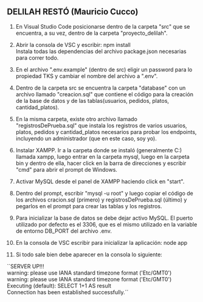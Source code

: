 DELILAH RESTÓ (Mauricio Cucco)
-------------

1) En Visual Studio Code posicionarse dentro de la carpeta "src" que se encuentra, a su vez, dentro de la carpeta "proyecto_delilah".

2) Abrir la consola de VSC y escribir:
	npm install  
Instala todas las dependencias del archivo package.json necesarias para correr todo.

3) En el archivo ".env.example" (dentro de src) eligir un password para lo propiedad TKS y cambiar el nombre del archivo a ".env".

4) Dentro de la carpeta src se encuentra la carpeta "database" con un archivo llamado "creacion.sql" que contiene el código para la creación de la base de datos y de las tablas(usuarios, pedidos, platos, cantidad_platos).

5) En la misma carpeta, existe otro archivo llamado "registrosDePrueba.sql" que instala los registros de varios usuarios, platos, pedidos y cantidad_platos necesarios para probar los endpoints, incluyendo un administrador (que en este caso, soy yo).

6) Instalar XAMPP. Ir a la carpeta donde se instaló (generalmente C:\) llamada xampp, luego entrar en la carpeta mysql, luego en la carpeta bin y dentro de ella, hacer click en la barra de direcciones y escribir "cmd" para abrir el prompt de Windows. 

7) Activar MySQL desde el panel de XAMPP haciendo click en "start".

8) Dentro del prompt, escribir "mysql -u root" y luego copiar el código de los archivos cracion.sql (primero) y registrosDePrueba.sql (último) y pegarlos en el prompt para crear las tablas y los registros.

9) Para inicializar la base de datos se debe dejar activo MySQL. El puerto utilizado por defecto es el 3306, que es el mismo utilizado en la variable de entorno DB_PORT del archivo .env.

10) En la consola de VSC escribir para inicializar la aplicación:
	node app

11) Si todo sale bien debe aparecer en la consola lo siguiente:

``SERVER UP!!!  
warning: please use IANA standard timezone format ('Etc/GMT0')  
warning: please use IANA standard timezone format ('Etc/GMT0')  
Executing (default): SELECT 1+1 AS result  
Connection has been established successfully.´´  




